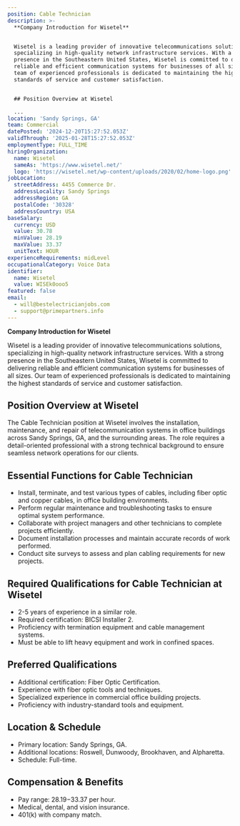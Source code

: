 ```yaml
---
position: Cable Technician
description: >-
  **Company Introduction for Wisetel**


  Wisetel is a leading provider of innovative telecommunications solutions,
  specializing in high-quality network infrastructure services. With a strong
  presence in the Southeastern United States, Wisetel is committed to delivering
  reliable and efficient communication systems for businesses of all sizes. Our
  team of experienced professionals is dedicated to maintaining the highest
  standards of service and customer satisfaction.


  ## Position Overview at Wisetel

  ...
location: 'Sandy Springs, GA'
team: Commercial
datePosted: '2024-12-20T15:27:52.053Z'
validThrough: '2025-01-28T15:27:52.053Z'
employmentType: FULL_TIME
hiringOrganization:
  name: Wisetel
  sameAs: 'https://www.wisetel.net/'
  logo: 'https://wisetel.net/wp-content/uploads/2020/02/home-logo.png'
jobLocation:
  streetAddress: 4455 Commerce Dr.
  addressLocality: Sandy Springs
  addressRegion: GA
  postalCode: '30328'
  addressCountry: USA
baseSalary:
  currency: USD
  value: 30.78
  minValue: 28.19
  maxValue: 33.37
  unitText: HOUR
experienceRequirements: midLevel
occupationalCategory: Voice Data
identifier:
  name: Wisetel
  value: WISEk0ooo5
featured: false
email:
  - will@bestelectricianjobs.com
  - support@primepartners.info
---
```




**Company Introduction for Wisetel**

Wisetel is a leading provider of innovative telecommunications solutions, specializing in high-quality network infrastructure services. With a strong presence in the Southeastern United States, Wisetel is committed to delivering reliable and efficient communication systems for businesses of all sizes. Our team of experienced professionals is dedicated to maintaining the highest standards of service and customer satisfaction.

## Position Overview at Wisetel

The Cable Technician position at Wisetel involves the installation, maintenance, and repair of telecommunication systems in office buildings across Sandy Springs, GA, and the surrounding areas. The role requires a detail-oriented professional with a strong technical background to ensure seamless network operations for our clients.

## Essential Functions for Cable Technician

- Install, terminate, and test various types of cables, including fiber optic and copper cables, in office building environments.
- Perform regular maintenance and troubleshooting tasks to ensure optimal system performance.
- Collaborate with project managers and other technicians to complete projects efficiently.
- Document installation processes and maintain accurate records of work performed.
- Conduct site surveys to assess and plan cabling requirements for new projects.

## Required Qualifications for Cable Technician at Wisetel

- 2-5 years of experience in a similar role.
- Required certification: BICSI Installer 2.
- Proficiency with termination equipment and cable management systems.
- Must be able to lift heavy equipment and work in confined spaces.

## Preferred Qualifications

- Additional certification: Fiber Optic Certification.
- Experience with fiber optic tools and techniques.
- Specialized experience in commercial office building projects.
- Proficiency with industry-standard tools and equipment.

## Location & Schedule

- Primary location: Sandy Springs, GA.
- Additional locations: Roswell, Dunwoody, Brookhaven, and Alpharetta.
- Schedule: Full-time.

## Compensation & Benefits

- Pay range: $28.19-$33.37 per hour.
- Medical, dental, and vision insurance.
- 401(k) with company match.